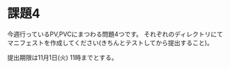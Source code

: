 # 課題4

今週行っているPV,PVCにまつわる問題4つです。
それぞれのディレクトリにてマニフェストを作成してください(きちんとテストしてから提出すること)。

提出期限は11月1日(火) 11時までとする。
